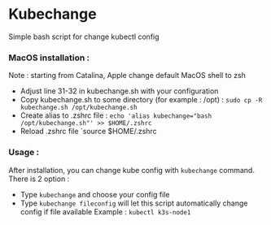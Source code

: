 # Kubechange

Simple bash script for change kubectl config

### MacOS installation :
Note : starting from Catalina, Apple change default MacOS shell to zsh
- Adjust line 31-32 in kubechange.sh with your configuration
- Copy kubechange.sh to some directory (for example : /opt) : 
`sudo cp -R kubechange.sh /opt/kubechange.sh`
- Create alias to .zshrc file : 
`echo 'alias kubechange="bash /opt/kubechange.sh"' >> $HOME/.zshrc`
- Reload .zshrc file
`source $HOME/.zshrc

### Usage :
After installation, you can change kube config with `kubechange` command. There is 2 option : 
- Type `kubechange` and choose your config file
- Type `kubechange fileconfig` will let this script automatically change config if file available
Example :
`kubectl k3s-node1`
